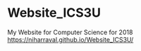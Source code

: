 # Website_ICS3U
My Website for Computer Science for 2018
https://niharraval.github.io/Website_ICS3U/
